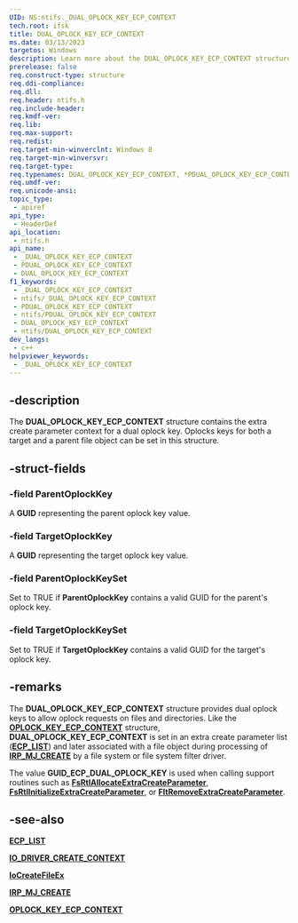 ```yaml
---
UID: NS:ntifs._DUAL_OPLOCK_KEY_ECP_CONTEXT
tech.root: ifsk
title: DUAL_OPLOCK_KEY_ECP_CONTEXT
ms.date: 03/13/2023
targetos: Windows
description: Learn more about the DUAL_OPLOCK_KEY_ECP_CONTEXT structure.
prerelease: false
req.construct-type: structure
req.ddi-compliance: 
req.dll: 
req.header: ntifs.h
req.include-header: 
req.kmdf-ver: 
req.lib: 
req.max-support: 
req.redist: 
req.target-min-winverclnt: Windows 8
req.target-min-winversvr: 
req.target-type: 
req.typenames: DUAL_OPLOCK_KEY_ECP_CONTEXT, *PDUAL_OPLOCK_KEY_ECP_CONTEXT
req.umdf-ver: 
req.unicode-ansi: 
topic_type:
 - apiref
api_type:
 - HeaderDef
api_location:
 - ntifs.h
api_name:
 - _DUAL_OPLOCK_KEY_ECP_CONTEXT
 - PDUAL_OPLOCK_KEY_ECP_CONTEXT
 - DUAL_OPLOCK_KEY_ECP_CONTEXT
f1_keywords:
 - _DUAL_OPLOCK_KEY_ECP_CONTEXT
 - ntifs/_DUAL_OPLOCK_KEY_ECP_CONTEXT
 - PDUAL_OPLOCK_KEY_ECP_CONTEXT
 - ntifs/PDUAL_OPLOCK_KEY_ECP_CONTEXT
 - DUAL_OPLOCK_KEY_ECP_CONTEXT
 - ntifs/DUAL_OPLOCK_KEY_ECP_CONTEXT
dev_langs:
 - c++
helpviewer_keywords:
 - _DUAL_OPLOCK_KEY_ECP_CONTEXT
---
```


## -description

The **DUAL_OPLOCK_KEY_ECP_CONTEXT** structure contains the extra create parameter context for a dual oplock key. Oplocks keys for both a target and a parent file object can be set in this structure.

## -struct-fields

### -field ParentOplockKey

A **GUID** representing the parent oplock key value.

### -field TargetOplockKey

A **GUID** representing the target oplock key value.

### -field ParentOplockKeySet

Set to TRUE if **ParentOplockKey** contains a valid GUID for the parent's oplock key.

### -field TargetOplockKeySet

Set to TRUE if **TargetOplockKey** contains a valid GUID for the target's oplock key.

## -remarks

The **DUAL_OPLOCK_KEY_ECP_CONTEXT** structure provides dual oplock keys to allow oplock requests on files and directories. Like the [**OPLOCK_KEY_ECP_CONTEXT**](ns-ntifs-oplock-key-ecp-context.md) structure, **DUAL_OPLOCK_KEY_ECP_CONTEXT** is set in an extra create parameter list ([**ECP_LIST**](/previous-versions/windows/hardware/drivers/ff540148(v=vs.85))) and later associated with a file object during processing of [**IRP_MJ_CREATE**](/windows-hardware/drivers/ifs/irp-mj-create) by a file system or file system filter driver.

The value **GUID_ECP_DUAL_OPLOCK_KEY** is used when calling support routines such as [**FsRtlAllocateExtraCreateParameter**](nf-ntifs-fsrtlallocateextracreateparameter.md), [**FsRtlInitializeExtraCreateParameter**](nf-ntifs-fsrtlinitializeextracreateparameter.md), or [**FltRemoveExtraCreateParameter**](../fltkernel/nf-fltkernel-fltremoveextracreateparameter.md).

## -see-also

[**ECP_LIST**](/previous-versions/windows/hardware/drivers/ff540148(v=vs.85))

[**IO_DRIVER_CREATE_CONTEXT**](../ntddk/ns-ntddk-_io_driver_create_context.md)

[**IoCreateFileEx**](../ntddk/nf-ntddk-iocreatefileex.md)

[**IRP_MJ_CREATE**](/windows-hardware/drivers/ifs/irp-mj-create)

[**OPLOCK_KEY_ECP_CONTEXT**](ns-ntifs-oplock-key-ecp-context.md)
